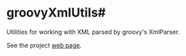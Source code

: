 # groovyXmlUtils#

Utilities for working with XML parsed by groovy's XmlParser.

See the project [web page](http://neelsmith.github.io/groovyXmlUtils/).
